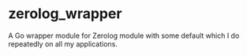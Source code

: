 # zerolog_wrapper
A Go wrapper module for Zerolog module with some default which I do repeatedly on all my applications. 

